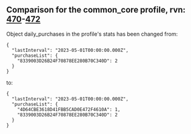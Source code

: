 ## Comparison for the common_core profile, rvn: [470](https://github.com/PRO100KatYT/FortniteProfileRevisions/tree/main/profiles/common_core/470%20common_core.json)-[472](https://github.com/PRO100KatYT/FortniteProfileRevisions/tree/main/profiles/common_core/472%20common_core.json)

Object daily_purchases in the profile's stats has been changed from:

```
{
  "lastInterval": "2023-05-01T00:00:00.000Z",
  "purchaseList": {
    "8339003D26B24F70878EE280B70C340D": 2
  }
}
```

to:

```
{
  "lastInterval": "2023-05-01T00:00:00.000Z",
  "purchaseList": {
    "4D64CBE3618D41FBB5CAD0E472F4610A": 1,
    "8339003D26B24F70878EE280B70C340D": 2
  }
}
```

<br><br>
